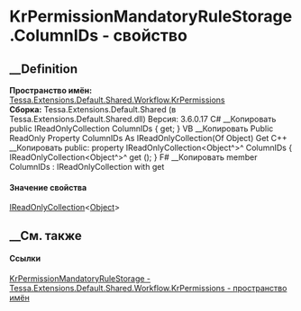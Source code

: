 # KrPermissionMandatoryRuleStorage.ColumnIDs - свойство
##  __Definition
 **Пространство имён:**
[Tessa.Extensions.Default.Shared.Workflow.KrPermissions](N_Tessa_Extensions_Default_Shared_Workflow_KrPermissions.htm)  
 **Сборка:** Tessa.Extensions.Default.Shared (в
Tessa.Extensions.Default.Shared.dll) Версия: 3.6.0.17
C# __Копировать
     public IReadOnlyCollection<Object> ColumnIDs { get; }
VB __Копировать
     Public ReadOnly Property ColumnIDs As IReadOnlyCollection(Of Object)
    	Get
C++ __Копировать
     public:
    property IReadOnlyCollection<Object^>^ ColumnIDs {
    	IReadOnlyCollection<Object^>^ get ();
    }
F# __Копировать
     member ColumnIDs : IReadOnlyCollection<Object> with get
#### Значение свойства
[IReadOnlyCollection](https://learn.microsoft.com/dotnet/api/system.collections.generic.ireadonlycollection-1)<[Object](https://learn.microsoft.com/dotnet/api/system.object)>
##  __См. также
#### Ссылки
[KrPermissionMandatoryRuleStorage -
](T_Tessa_Extensions_Default_Shared_Workflow_KrPermissions_KrPermissionMandatoryRuleStorage.htm)
[Tessa.Extensions.Default.Shared.Workflow.KrPermissions - пространство
имён](N_Tessa_Extensions_Default_Shared_Workflow_KrPermissions.htm)
